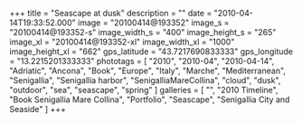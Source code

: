 +++
title = "Seascape at dusk"
description = ""
date = "2010-04-14T19:33:52.000"
image = "20100414@193352"
image_s = "20100414@193352-s"
image_width_s = "400"
image_height_s = "265"
image_xl = "20100414@193352-xl"
image_width_xl = "1000"
image_height_xl = "662"
gps_latitude = "43.7217690833333"
gps_longitude = "13.2215201333333"
phototags = [ "2010", "2010-04", "2010-04-14", "Adriatic", "Ancona", "Book", "Europe", "Italy", "Marche", "Mediterranean", "Senigallia", "Senigallia harbor", "SenigalliaMareCollina", "cloud", "dusk", "outdoor", "sea", "seascape", "spring" ]
galleries = [ "", "2010 Timeline", "Book Senigallia Mare Collina", "Portfolio", "Seascape", "Senigallia City and Seaside" ]
+++
